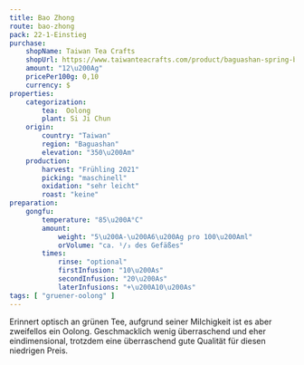 ```yaml
---
title: Bao Zhong
route: bao-zhong
pack: 22-1-Einstieg
purchase:
    shopName: Taiwan Tea Crafts
    shopUrl: https://www.taiwanteacrafts.com/product/baguashan-spring-bao-zhong-tea/
    amount: "12\u200Ag"
    pricePer100g: 0,10
    currency: $
properties:
    categorization:
        tea:  Oolong
        plant: Si Ji Chun
    origin: 
        country: "Taiwan"
        region: "Baguashan"
        elevation: "350\u200Am"
    production:
        harvest: "Frühling 2021"
        picking: "maschinell"
        oxidation: "sehr leicht"
        roast: "keine"
preparation:
    gongfu:
        temperature: "85\u200A°C"
        amount:
            weight: "5\u200A-\u200A6\u200Ag pro 100\u200Aml"
            orVolume: "ca. ¹/₃ des Gefäßes"
        times:
            rinse: "optional"
            firstInfusion: "10\u200As"
            secondInfusion: "20\u200As"
            laterInfusions: "+\u200A10\u200As"
tags: [ "gruener-oolong" ]
---
```

Erinnert optisch an grünen Tee, aufgrund seiner Milchigkeit ist es aber zweifellos ein Oolong. Geschmacklich wenig überraschend und eher eindimensional, trotzdem eine überraschend gute Qualität für diesen niedrigen Preis.